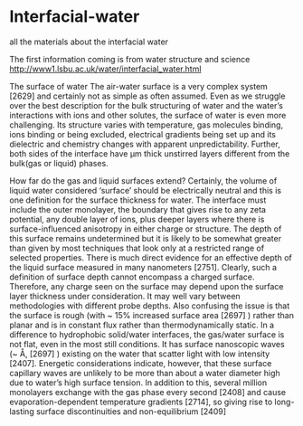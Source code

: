 # Interfacial-water
all the materials about the interfacial water

The first information coming is from water structure and science http://www1.lsbu.ac.uk/water/interfacial_water.html

The surface of water
The air-water surface is a very complex system [2629] and certainly not as simple as often assumed. Even as we struggle over 
the best description for the bulk structuring of water and the water’s interactions with ions and other solutes, the surface of 
water is even more challenging. Its structure varies with temperature, gas molecules binding, ions binding or being excluded, 
electrical gradients being set up and its dielectric and chemistry changes with apparent unpredictability. Further, both sides of 
the interface have µm thick unstirred layers different from the bulk(gas or liquid) phases.

How far do the gas and liquid surfaces extend? Certainly, the volume of liquid water considered ‘surface’ should be electrically 
neutral and this is one definition for the surface thickness for water. The interface must include the outer monolayer, the 
boundary that gives rise to any zeta potential, any double layer of ions, plus deeper layers where there is surface-influenced 
anisotropy in either charge or structure. The depth of this surface remains undetermined but it is likely to be somewhat greater 
than given by most techniques that look only at a restricted range of selected properties. There is much direct evidence for 
an effective depth of the liquid surface measured in many nanometers [2751]. Clearly, such a definition of surface depth cannot 
encompass a charged surface. Therefore, any charge seen on the surface may depend upon the surface layer thickness under 
consideration. It may well vary between methodologies with different probe depths.  Also confusing the issue is that the surface 
is rough (with \~ 15% increased surface area [2697] ) rather than planar and is in constant flux rather than thermodynamically 
static. In a difference to hydrophobic solid/water interfaces, the gas/water surface is not flat, even in the most still conditions. 
It has surface nanoscopic waves (\~ Å, [2697] ) existing on the water that scatter light with low intensity [2407]. Energetic 
considerations indicate, however, that these surface capillary waves are unlikely to be more than about a water diameter high 
due to water’s high surface tension. In addition to this, several million monolayers exchange with the gas phase every second [2408] 
and cause evaporation-dependent temperature gradients [2714], so giving rise to long-lasting surface discontinuities and 
non-equilibrium [2409]

